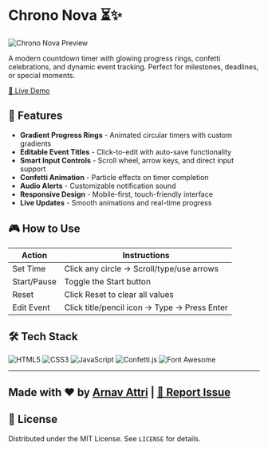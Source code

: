 # Chrono Nova ⏳✨

![Chrono Nova Preview](https://i.imgur.com/psijfqz.png)

A modern countdown timer with glowing progress rings, confetti celebrations, and dynamic event tracking. Perfect for milestones, deadlines, or special moments.


[🔗 Live Demo](https://yourarnav.github.io/time_until) 


## 🌟 Features
- **Gradient Progress Rings** - Animated circular timers with custom gradients
- **Editable Event Titles** - Click-to-edit with auto-save functionality
- **Smart Input Controls** - Scroll wheel, arrow keys, and direct input support
- **Confetti Animation** - Particle effects on timer completion
- **Audio Alerts** - Customizable notification sound
- **Responsive Design** - Mobile-first, touch-friendly interface
- **Live Updates** - Smooth animations and real-time progress

## 🎮 How to Use
| Action | Instructions |
|--------|--------------|
| Set Time | Click any circle → Scroll/type/use arrows |
| Start/Pause | Toggle the Start button |
| Reset | Click Reset to clear all values |
| Edit Event | Click title/pencil icon → Type → Press Enter |

## 🛠️ Tech Stack
![HTML5](https://img.shields.io/badge/HTML5-E34F26?style=for-the-badge&logo=html5&logoColor=white)
![CSS3](https://img.shields.io/badge/CSS3-1572B6?style=for-the-badge&logo=css3&logoColor=white)
![JavaScript](https://img.shields.io/badge/JavaScript-F7DF1E?style=for-the-badge&logo=javascript&logoColor=black)
![Confetti.js](https://img.shields.io/badge/Confetti.js-FF69B4?style=for-the-badge)
![Font Awesome](https://img.shields.io/badge/Font_Awesome-528DD7?style=for-the-badge&logo=fontawesome&logoColor=white)


---

Made with ❤️ by [Arnav Attri](https://github.com/yourarnav) | [🐛 Report Issue](https://github.com/yourarnav/time_until/issues)
---
## 📜 License
Distributed under the MIT License. See `LICENSE` for details.

